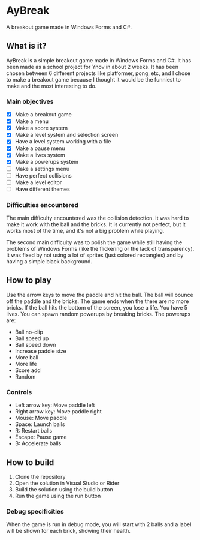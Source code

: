 # AyBreak

A breakout game made in Windows Forms and C#.

## What is it?

AyBreak is a simple breakout game made in Windows Forms and C#.
It has been made as a school project for Ynov in about 2 weeks.
It has been chosen between 6 different projects like platformer, pong, etc, and I chose to make a breakout game because I thought it would be the funniest to make and the most interesting to do.

### Main objectives

- [x] Make a breakout game
- [x] Make a menu
- [x] Make a score system
- [x] Make a level system and selection screen
- [x] Have a level system working with a file
- [x] Make a pause menu
- [x] Make a lives system
- [x] Make a powerups system
- [ ] Make a settings menu
- [ ] Have perfect collisions
- [ ] Make a level editor
- [ ] Have different themes

### Difficulties encountered

The main difficulty encountered was the collision detection.
It was hard to make it work with the ball and the bricks.
It is currently not perfect, but it works most of the time, and it's not a big problem while playing.

The second main difficulty was to polish the game while still having the problems of Windows Forms (like the flickering or the lack of transparency).
It was fixed by not using a lot of sprites (just colored rectangles) and by having a simple black background.

## How to play

Use the arrow keys to move the paddle and hit the ball. The ball will bounce off the paddle and the bricks. The game ends when the there are no more bricks.
If the ball hits the bottom of the screen, you lose a life. You have 5 lives.
You can spawn random powerups by breaking bricks.
The powerups are:
- Ball no-clip
- Ball speed up
- Ball speed down
- Increase paddle size
- More ball
- More life
- Score add
- Random

### Controls

- Left arrow key: Move paddle left
- Right arrow key: Move paddle right
- Mouse: Move paddle
- Space: Launch balls
- R: Restart balls
- Escape: Pause game
- B: Accelerate balls

## How to build

1. Clone the repository
2. Open the solution in Visual Studio or Rider
3. Build the solution using the build button
4. Run the game using the run button

### Debug specificities

When the game is run in debug mode, you will start with 2 balls and a label will be shown for each brick, showing their health.
